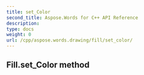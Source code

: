 ```yaml
---
title: set_Color
second_title: Aspose.Words for C++ API Reference
description: 
type: docs
weight: 0
url: /cpp/aspose.words.drawing/fill/set_color/
---
```

## Fill.set_Color method




